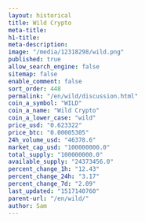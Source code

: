 ```yaml
---
layout: historical
title: Wild Crypto
meta-title: 
h1-title: 
meta-description: 
image: "/media/12318298/wild.png"
published: true
allow_search_engine: false
sitemap: false
enable_comment: false
sort_order: 448
permalink: "/en/wild/discussion.html"
coin_a_symbol: "WILD"
coin_a_name: "Wild Crypto"
coin_a_lower_case: "wild"
price_usd: "0.623322"
price_btc: "0.00005305"
24h_volume_usd: "46378.6"
market_cap_usd: "100000000.0"
total_supply: "100000000.0"
available_supply: "24373456.0"
percent_change_1h: "12.43"
percent_change_24h: "3.17"
percent_change_7d: "2.09"
last_updated: "1517140760"
parent-url: "/en/wild/"
author: Sam
---
```


